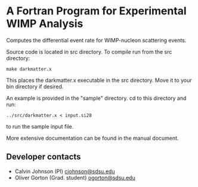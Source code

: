 # A Fortran Program for Experimental WIMP Analysis

Computes the differential event rate for WIMP-nucleon scattering events.

Source code is located in src directory. To compile run from the src directory:

    make darkmatter.x
    
This places the darkmatter.x executable in the src directory. Move it to your bin
directory if desired.


An example is provided in the "sample" directory. cd to this directory
and run:

    ../src/darkmatter.x < input.si28
    
to run the sample input file.

More extensive documentation can be found in the manual document.


## Developer contacts
* Calvin Johnson (PI) cjohnson@sdsu.edu
* Oliver Gorton (Grad. student) ogorton@sdsu.edu
